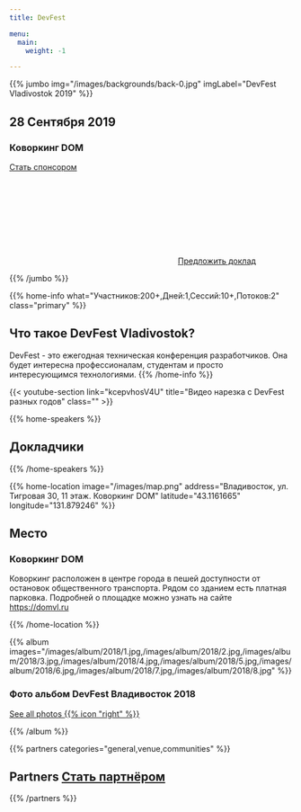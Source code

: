 ```yaml
---
title: DevFest

menu:
  main:
    weight: -1

---
```



{{% jumbo img="/images/backgrounds/back-0.jpg" imgLabel="DevFest Vladivostok 2019" %}}

## 28 Сентября 2019
### Коворкинг DOM

<a class="btn primary btn-lg" style="margin-top: 1em;" href="https://drive.google.com/file/d/1td_9Cr1b2JZvv0bCpOCJNDsEWgVgEp2Y/view?usp=sharing" target="_blank">Стать спонсором</a>

<a class="btn primary btn-lg" href="https://forms.gle/N8dsZPD3pcYMkFvm6">
    <svg class="icon icon-cfp"><use xlink:href="#cfp"></use></svg>Предложить доклад
</a>


{{% /jumbo %}}



{{% home-info what="Участников:200+,Дней:1,Сессий:10+,Потоков:2" class="primary" %}}

## Что такое DevFest Vladivostok?

DevFest - это ежегодная техническая конференция разработчиков. Она будет интересна профессионалам, студентам и просто интересующимся технологиями.
{{% /home-info %}}


{{< youtube-section link="kcepvhosV4U" title="Видео нарезка с DevFest разных годов" class="" >}}

<!-- ... -->



{{% home-speakers %}}
## Докладчики

<!--
{{< button-link label="Submit a presentation"
                url="https://conference-hall.io/public/event/HJRThubF4uYPkb7jSUxi"
                icon="cfp" >}}
-->

<!-- ...

{{< button-link label="See all speakers"
                url="./speakers"
                icon="right" >}}
-->

{{% /home-speakers %}}


<!--

{{% home-subscribe  class="primary" %}}

## Get notified about the important conference updates

{{% /home-subscribe %}}



{{% home-tickets %}}
# Tickets <a class="btn primary" href="https://www.billetweb.ru/devfest-toulouse-2019" target="_blank"><svg class="icon icon-cfp"><use xlink:href="#ticket"></use></svg>Ticketing</a>

<ul>
<li>{{< ticket name="Blind Birds"
           starts="2019-03-25"
           ends="2019-04-25"
           price="40 €"
           info="50 first places"
           soldOut="true"
           url="https://www.billetweb.ru/devfest-toulouse-2019" >}}</li>
<li>{{< ticket name="Early Birds"
           starts="2019-04-25"
           ends="2019-06-22"
           price="60 €"
           info="80 first places"
           soldOut="true"
           url="https://www.billetweb.ru/devfest-toulouse-2019" >}}</li>
<li>{{< ticket name="Normal"
           starts="2019-06-22"
           ends="2019-10-03"
           price="80 €"
           info="300 last places"
           close="true"
           soldOut=""
           url="https://www.billetweb.ru/devfest-toulouse-2019" >}}</li>
</ul>

\* Your ticket gives you access to all conferences, coffee breaks, and lunch. Accommodation is NOT included in this price.

{{% /home-tickets %}}


-->

{{% home-location
    image="/images/map.png"
    address="Владивосток, ул. Тигровая 30, 11 этаж. Коворкинг DOM"
    latitude="43.1161665"
    longitude="131.879246" %}}

## Место

### Коворкинг DOM


Коворкинг расположен в центре города в пешей доступности от остановок общественного транспорта. Рядом со зданием есть платная парковка.
Подробней о площадке можно узнать на сайте https://domvl.ru

{{% /home-location %}}

<!-- ... -->

{{% album images="/images/album/2018/1.jpg,/images/album/2018/2.jpg,/images/album/2018/3.jpg,/images/album/2018/4.jpg,/images/album/2018/5.jpg,/images/album/2018/6.jpg,/images/album/2018/7.jpg,/images/album/2018/8.jpg" %}}

### Фото альбом **DevFest Владивосток 2018**

<a class="btn primary" target="_blank" rel="noopener" href="https://photos.app.goo.gl/DQY52aF5qyci2XdXA">
    See all photos
    {{% icon "right" %}}
</a>

{{% /album  %}}

<!-- ... -->

{{% partners categories="general,venue,communities" %}}
## Partners <a class="btn primary btn-lg" style="margin-top: 1em;" href="https://drive.google.com/file/d/1td_9Cr1b2JZvv0bCpOCJNDsEWgVgEp2Y/view?usp=sharing" target="_blank">Стать партнёром</a>

{{% /partners %}}
